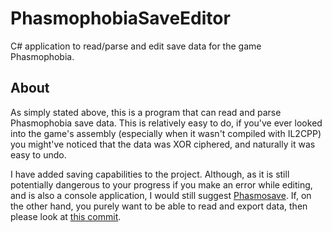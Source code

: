 # PhasmophobiaSaveEditor
C# application to read/parse and edit save data for the game Phasmophobia.

## About
As simply stated above, this is a program that can read and parse Phasmophobia save data. This is relatively easy to do, if you've ever looked into the game's assembly (especially when it wasn't compiled with IL2CPP) you might've noticed that the data was XOR ciphered, and naturally it was easy to undo.

I have added saving capabilities to the project. Although, as it is still potentially dangerous to your progress if you make an error while editing, and is also a console application, I would still suggest [Phasmosave](https://phasmosave.com). If, on the other hand, you purely want to be able to read and export data, then please look at [this commit](https://github.com/NeoInversion/PhasmophobiaSaveEditor/tree/19be029029ec84aefe496b307de8e9dd932abeb1).